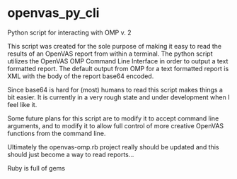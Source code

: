 # openvas_py_cli
Python script for interacting with OMP v. 2

This script was created for the sole purpose of making it easy to read the results of an OpenVAS report from within a terminal.
The python script utilizes the OpenVAS OMP Command Line Interface in order to output a text formatted report. The default output from OMP for a text formatted report is XML with the body of the report base64 encoded.

Since base64 is hard for (most) humans to read this script makes things a bit easier.
It is currently in a very rough state and under development when I feel like it.

Some future plans for this script are to modify it to accept command line arguments, and to modify it to allow full control of more creative OpenVAS functions from the command line.

Ultimately the openvas-omp.rb project really should be updated and this should just become a way to read reports...

Ruby is full of gems
